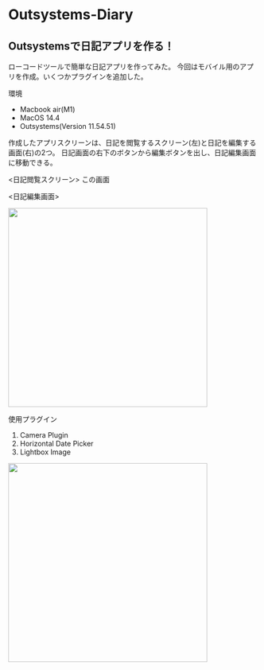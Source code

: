 # Outsystems-Diary

##  Outsystemsで日記アプリを作る！

ローコードツールで簡単な日記アプリを作ってみた。
今回はモバイル用のアプリを作成。いくつかプラグインを追加した。

環境
*  Macbook air(M1)
*  MacOS 14.4
*  Outsystems(Version 11.54.51)



作成したアプリスクリーンは、日記を閲覧するスクリーン(左)と日記を編集する画面(右)の2つ。
日記画面の右下のボタンから編集ボタンを出し、日記編集画面に移動できる。

<日記閲覧スクリーン>
この画面

<日記編集画面>


 
<img src="https://github.com/yuto1201-UESG/Outsystems-Diary/assets/163832489/959d4971-349a-4525-be9f-b4785fea865e" width="400">

使用プラグイン
1.  Camera Plugin
2.  Horizontal Date Picker
3.  Lightbox Image

<img src="https://github.com/yuto1201-UESG/Outsystems-Diary/assets/163832489/21923cd2-5d3c-4dff-98ee-9cb73db921ce" width="400">










